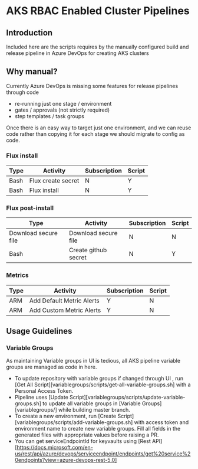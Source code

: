 # AKS RBAC Enabled Cluster Pipelines 

## Introduction

Included here are the scripts requires by the manually configured build and release pipeline in Azure DevOps for creating AKS clusters

## Why manual?
Currently Azure DevOps is missing some features for release pipelines through code
* re-running just one stage / environment
* gates / approvals (not strictly required)
* step templates / task groups

Once there is an easy way to target just one environment, and we can reuse code rather than copying it for each stage we should migrate to config as code.



### Flux install
|Type|Activity|Subscription|Script|
|-|-|-|-|
|Bash|Flux create secret|N|Y|
|Bash|Flux install|N|Y|

### Flux post-install
|Type|Activity|Subscription|Script|
|-|-|-|-|
|Download secure file|Download secure file|N|N|
|Bash|Create github secret|N|Y|

### Metrics

|Type|Activity|Subscription|Script|
|-|-|-|-|
ARM|Add Default Metric Alerts|Y|N|
ARM|Add Custom Metric Alerts|Y|N|


## Usage Guidelines

### Variable Groups

As maintaining Variable groups in UI is tedious, all AKS pipeline variable groups are managed as code in here.

* To update repository with variable groups if changed through UI , run [Get All Script][variablegroups/scripts/get-all-variable-groups.sh] with a Personal Access Token.
* Pipeline uses [Update Script][variablegroups/scripts/update-variable-groups.sh] to update all variable groups in [Variable Groups][variablegroups/] while building master branch.
* To create a new environment, run [Create Script][variablegroups/scripts/add-variable-groups.sh] with access token and environment name to create new variable groups. Fill all fields in the generated files with appropriate values before raising a PR.
* You can get serviceEndpointId  for keyvaults using [Rest API][https://docs.microsoft.com/en-us/rest/api/azure/devops/serviceendpoint/endpoints/get%20service%20endpoints?view=azure-devops-rest-5.0] 

